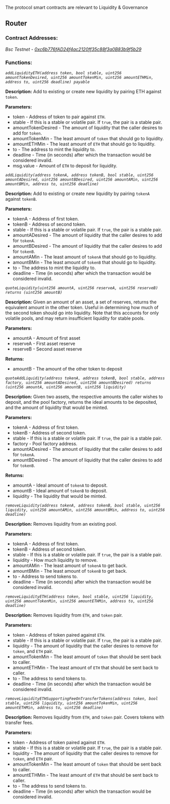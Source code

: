 The protocol smart contracts are relevant to Liquidity & Governance

## Router

### Contract Addresses:

_Bsc Testnet - [0xc6b776fAD24f4ac2120ff35c88f3a0B83b9f5b29](https://testnet.bscscan.com/address/0xc6b776fAD24f4ac2120ff35c88f3a0B83b9f5b29)_

### Functions:

_`addLiquidityETH(address token, bool stable, uint256 amountTokenDesired, uint256 amountTokenMin, uint256 amountETHMin, address to, uint256 deadline) payable`_

**Description:** Add to existing or create new liquidity by pairing ETH against `token`.

**Parameters:**

- token - Address of token to pair against `ETH`.
- stable - If this is a stable or volatile pair. If `true`, the pair is a stable pair.
- amountTokenDesired - The amount of liquidity that the caller desires to add for `token`.
- amountTokenMin - The least amount of `token` that should go to liquidity.
- amountETHMin - The least amount of `ETH` that should go to liquidity.
- to - The address to mint the liquidity to.
- deadline - Time (in seconds) after which the transaction would be considered invalid.
- msg.value - Amount of `ETH` to deposit for liquidity.

_`addLiquidity(address tokenA, address tokenB, bool stable, uint256 amountADesired, uint256 amountBDesired, uint256 amountAMin, uint256 amountBMin, address to, uint256 deadline)`_

**Description:** Add to existing or create new liquidity by pairing `tokenA` against `tokenB`.

**Parameters:**

- tokenA - Address of first token.
- tokenB - Address of second token.
- stable - If this is a stable or volatile pair. If `true`, the pair is a stable pair.
- amountADesired - The amount of liquidity that the caller desires to add for `tokenA`.
- amountBDesired - The amount of liquidity that the caller desires to add for `tokenB`.
- amountAMin - The least amount of `tokenA` that should go to liquidity.
- amountBMin - The least amount of `tokenB` that should go to liquidity.
- to - The address to mint the liquidity to.
- deadline - Time (in seconds) after which the transaction would be considered invalid.

_`quoteLiquidity(uint256 amountA, uint256 reserveA, uint256 reserveB) returns (uint256 amountB)`_

**Description:** Given an amount of an asset, a set of reserves, returns the equivalent amount in the other token. Useful in determining how much of the second token should go into liquidity. Note that this accounts for only volatile pools, and may return insufficient liquidity for stable pools.

**Parameters:**

- amountA - Amount of first asset
- reserveA - First asset reserve
- reserveB - Second asset reserve

**Returns:**

- amountB - The amount of the other token to deposit

_`quoteAddLiquidity(address tokenA, address tokenB, bool stable, address factory, uint256 amountADesired, uint256 amountBDesired) returns (uint256 amountA, uint256 amountB, uint256 liquidity)`_

**Description:** Given two assets, the respective amounts the caller wishes to deposit, and the pool factory, returns the ideal amounts to be deposited, and the amount of liquidity that would be minted.

**Parameters:**

- tokenA - Address of first token.
- tokenB - Address of second token.
- stable - If this is a stable or volatile pair. If `true`, the pair is a stable pair.
- factory - Pool factory address.
- amountADesired - The amount of liquidity that the caller desires to add for `tokenA`.
- amountBDesired - The amount of liquidity that the caller desires to add for `tokenB`.

**Returns:**

- amountA - Ideal amount of `tokenA` to deposit.
- amountB - Ideal amount of `tokenB` to deposit.
- liquidity - The liquidity that would be minted.

_`removeLiquidity(address tokenA, address tokenB, bool stable, uint256 liquidity, uint256 amountAMin, uint256 amountBMin, address to, uint256 deadline)`_

**Description:** Removes liquidity from an existing pool.

**Parameters:**

- tokenA - Address of first token.
- tokenB - Address of second token.
- stable - If this is a stable or volatile pair. If `true`, the pair is a stable pair.
- liquidity - How much liquidity to remove.
- amountAMin - The least amount of `tokenA` to get back.
- amountBMin - The least amount of `tokenB` to get back.
- to - Address to send tokens to.
- deadline - Time (in seconds) after which the transaction would be considered invalid.

_`removeLiquidityETH(address token, bool stable, uint256 liquidity, uint256 amountTokenMin, uint256 amountETHMin, address to, uint256 deadline)`_

**Description:** Removes liquidity from `ETH`, and `token` pair.

**Parameters:**

- token - Address of token paired against `ETH`.
- stable - If this is a stable or volatile pair. If `true`, the pair is a stable pair.
- liquidity - The amount of liquidity that the caller desires to remove for `token`, and `ETH` pair.
- amountTokenMin - The least amount of `token` that should be sent back to caller.
- amountETHMin - The least amount of `ETH` that should be sent back to caller.
- to - The address to send tokens to.
- deadline - Time (in seconds) after which the transaction would be considered invalid.

_`removeLiquidityETHSupportingFeeOnTransferTokens(address token, bool stable, uint256 liquidity, uint256 amountTokenMin, uint256 amountETHMin, address to, uint256 deadline)`_

**Description:** Removes liquidity from `ETH`, and `token` pair. Covers tokens with transfer fees.

**Parameters:**

- token - Address of token paired against `ETH`.
- stable - If this is a stable or volatile pair. If `true`, the pair is a stable pair.
- liquidity - The amount of liquidity that the caller desires to remove for `token`, and `ETH` pair.
- amountTokenMin - The least amount of `token` that should be sent back to caller.
- amountETHMin - The least amount of `ETH` that should be sent back to caller.
- to - The address to send tokens to.
- deadline - Time (in seconds) after which the transaction would be considered invalid.
